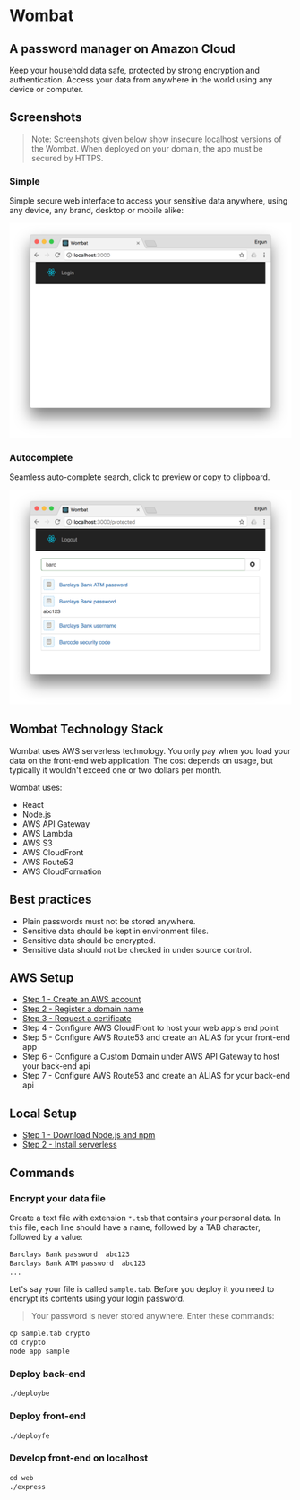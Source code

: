 # Wombat
## A password manager on Amazon Cloud
Keep your household data safe, protected by strong encryption and authentication. Access your data from anywhere in the world using any device or computer.

## Screenshots

> Note: Screenshots given below show insecure localhost versions of the Wombat. When deployed on your domain, the app must be secured by HTTPS.  

### Simple
Simple secure web interface to access your sensitive data anywhere, using any device, any brand, desktop or mobile alike:

![login](doc/img/login.png)
 
 ### Autocomplete
Seamless auto-complete search, click to preview or copy to clipboard.

![search](doc/img/search.png) 

## Wombat Technology Stack 

Wombat uses AWS serverless technology. You only pay when you load your data on the front-end web application. The cost depends on usage, but typically it wouldn't exceed one or two dollars per month.

Wombat uses:
- React
- Node.js
- AWS API Gateway
- AWS Lambda
- AWS S3
- AWS CloudFront
- AWS Route53
- AWS CloudFormation

## Best practices

- Plain passwords must not be stored anywhere.
- Sensitive data should be kept in environment files.
- Sensitive data should be encrypted.
- Sensitive data should not be checked in under source control.

## AWS Setup

- [Step 1 - Create an AWS account](http://68-kb.blogspot.com.au/2017/04/hdc-create-aws-account.html)
- [Step 2 - Register a domain name](http://68-kb.blogspot.com.au/2017/04/hdc-amazon-route-53.html)
- [Step 3 - Request a certificate](http://68-kb.blogspot.com.au/2017/04/hdc-aws-certficate-manager.html)
- Step 4 - Configure AWS CloudFront to host your web app's end point
- Step 5 - Configure AWS Route53 and create an ALIAS for your front-end app
- Step 6 - Configure a Custom Domain under AWS API Gateway to host your back-end api
- Step 7 - Configure AWS Route53 and create an ALIAS for your back-end api

## Local Setup

- [Step 1 - Download Node.js and npm](https://www.npmjs.com/get-npm)
- [Step 2 - Install serverless](https://serverless.com/)

## Commands

### Encrypt your data file
Create a text file with extension `*.tab` that contains your personal data. In this file, each line should have a name, followed by a TAB character, followed by a value:
```
Barclays Bank password	abc123
Barclays Bank ATM password	abc123
...
```
Let's say your file is called `sample.tab`. Before you deploy it you need to encrypt its contents using your login password.
> Your password is never stored anywhere.
Enter these commands:
```
cp sample.tab crypto
cd crypto
node app sample
```

### Deploy back-end
```
./deploybe
```

### Deploy front-end
```
./deployfe
```
### Develop front-end on localhost
```
cd web
./express
```
